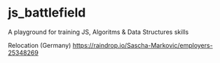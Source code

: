 # js_battlefield
A playground for training JS, Algoritms & Data Structures skills

Relocation (Germany)
https://raindrop.io/Sascha-Markovic/employers-25348269